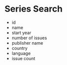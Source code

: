 Series Search
=============
* id
* name
* start year
* number of issues
* publisher name
* country
* language
* issue count
